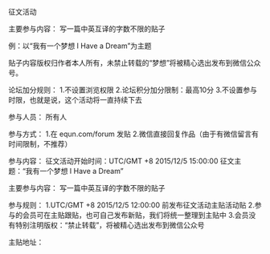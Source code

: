 征文活动

主要参与内容：
写一篇中英互译的字数不限的贴子

例：以“我有一个梦想 I Have a Dream”为主题

贴子内容版权归作者本人所有，未禁止转载的“梦想”将被精心选出发布到微信公众号。

论坛加分规则：
1.不设置浏览权限
2.论坛积分加分限制：最高10分
3.不设置参与时限，也就是说，这个活动将一直持续下去

参与人员：
所有人

参与方式：
1.在 equn.com/forum 发贴
2.微信直接回复作品（由于有微信留言有时间限制，不推荐）

参与内容：
征文活动开始时间：UTC/GMT +8 2015/12/5 15:00:00
征文主题：“我有一个梦想 I Have a Dream”

主要参与内容：
写一篇中英互译的字数不限的贴子

参与规则：
1.UTC/GMT +8 2015/12/5 12:00:00 前发布征文活动主贴活动贴
2.参与的会员可在主贴跟贴，也可自己发布新贴，我们将统一整理到主贴中
3.会员没有特别注明版权：“禁止转载”，将被精心选出发布到微信公众号

主贴地址：